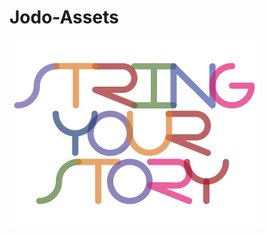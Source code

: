 Jodo-Assets
===========

![alt text](https://raw.githubusercontent.com/IITB-P13098/Jodo-Assets/master/banner.png)
